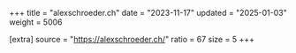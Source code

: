 +++
title = "alexschroeder.ch"
date = "2023-11-17"
updated = "2025-01-03"
weight = 5006

[extra]
source = "https://alexschroeder.ch/"
ratio = 67
size = 5
+++
